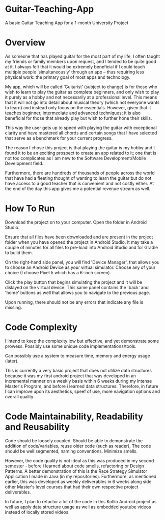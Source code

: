# Guitar-Teaching-App
 A basic Guitar Teaching App for a 1-month University Project

# Overview

As someone that has played guitar for the most part of my life, I often taught my friends or family members upon request, and I tended to be quite good at it. I always felt that it would be extremely beneficial if I could teach multiple people ‘simultaneously’ through an app – thus requiring less physical work: the primary goal of most apps and technology. 

My app, which will be called ‘Guitarist’ (subject to change) is for those who wish to learn to play the guitar as complete beginners, and only wish to play it purely as a hobby and not necessarily at a professional level. This means that it will not go into detail about musical theory (which not everyone wants to learn) and instead only focus on the essentials. However, given that it teaches beginner, intermediate and advanced techniques; it is also beneficial for those that already play but wish to further hone their skills.

This way the user gets up to speed with playing the guitar with exceptional clarity and have mastered all chords and certain songs that I have selected that serve as a benchmark for your current progress.

The reason I chose this project is that playing the guitar is my hobby and I found it to be an exciting prospect to create an app related to it; one that is not too complicates as I am new to the Software Development/Mobile Development field. 

Furthermore, there are hundreds of thousands of people across the world that have had a fleeting thought of wanting to learn the guitar but do not have access to a good teacher that is convenient and not costly either. At the end of the day this app gives me a potential revenue stream as well.

# How To Run

Download the project on to your computer. Open the folder in Android Studio.

Ensure that all files have been downloaded and are present in the project folder when you have opened the project in Android Studio.
It may take a couple of minutes for all files to pre-load into Android Studio and for Gradle to build them.

On the right-hand side panel, you will find 'Device Manager', that allows you to choose an Android Device as your virtual simulator. Choose any of your choice (I choose Pixel 5 which has a 6-inch screen).

Click the play button that begins simulating the project and it will be dislayed on the virtual device. This same panel contains the 'back' and 'home' buttons as well that allows you to navigate to the previous page.

Upon running, there should not be any errors that indicate any file is missing.

# Code Complexity

I intend to keep the complexity low but effective, and yet demonstrate some prowess. Possibly use some unique code implementations/tools.

Can possibly use a system to measure time, memory and energy usage (later).

This is currently a very basic project that does not utilize data structures because it was my first android project that was developed in an incremental manner on a weekly basis within 6 weeks during my intense Master's Program, and before i learned data structures. Therefore, in future I can improve upon its aesthetics, speef of use, more navigation options and overall quality

# Code Maintainability, Readability and Reusability

Code should be loosely coupled. Should be able to demonstrate the addition of code/variables, reuse older code (such as reader),
The code should be well segmented, naming conventions. Minimize smells.

However, the code quality is not ideal as this was produced in my second semester - before i learned about code smells, refactoring or Design Patterns. A better demonstration of this is the Race Strategy Simulator Application I made in Java (in my repositories). 
Furthermore, as mentioned earlier, this was developed as weekly deliverables in 6 weeks along side other Master's level courses that had their own respective project deliverables.

In future, I plan to refactor a lot of the code in this Kotlin Android project as well as apply data structure usage as well as embedded youtube videos instead of locally stored videos.
